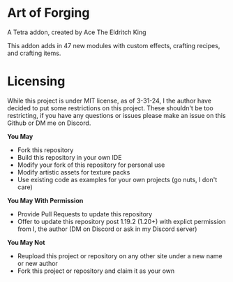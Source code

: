 # Art of Forging

A Tetra addon, created by Ace The Eldritch King

This addon adds in 47 new modules with custom effects, crafting recipes, and crafting items.

# Licensing

While this project is under MIT license, as of 3-31-24, I the author have decided to put some restrictions on this project.
These shouldn't be too restricting, if you have any questions or issues please make an issue on this Github or DM me on Discord.

__You May__
- Fork this repository
- Build this repository in your own IDE
- Modify your fork of this repository for personal use
- Modify artistic assets for texture packs
- Use existing code as examples for your own projects (go nuts, I don't care)

__You May With Permission__
- Provide Pull Requests to update this repository
- Offer to update this repository post 1.19.2 (1.20+) with explict permission from I, the author (DM on Discord or ask in my Discord server)

__You May Not__
- Reupload this project or repository on any other site under a new name or new author
- Fork this project or repository and claim it as your own